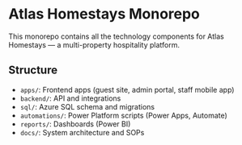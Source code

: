# Atlas Homestays Monorepo

This monorepo contains all the technology components for Atlas Homestays — a multi-property hospitality platform.

## Structure

- `apps/`: Frontend apps (guest site, admin portal, staff mobile app)
- `backend/`: API and integrations
- `sql/`: Azure SQL schema and migrations
- `automations/`: Power Platform scripts (Power Apps, Automate)
- `reports/`: Dashboards (Power BI)
- `docs/`: System architecture and SOPs
